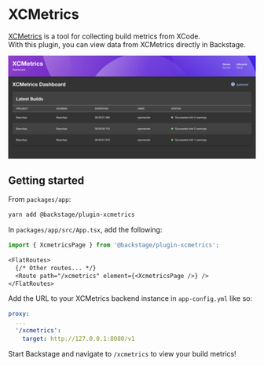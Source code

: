 # XCMetrics

[XCMetrics](https://xcmetrics.io) is a tool for collecting build metrics from XCode.  
With this plugin, you can view data from XCMetrics directly in Backstage.

![XCMetrics-overview](./docs/XCMetrics-overview.png)

## Getting started

From `packages/app`:

```bash
yarn add @backstage/plugin-xcmetrics
```

In `packages/app/src/App.tsx`, add the following:

```ts
import { XcmetricsPage } from '@backstage/plugin-xcmetrics';
```

```tsx
<FlatRoutes>
  {/* Other routes... */}
  <Route path="/xcmetrics" element={<XcmetricsPage />} />
</FlatRoutes>
```

Add the URL to your XCMetrics backend instance in `app-config.yml` like so:

```yaml
proxy:
  ...
  '/xcmetrics':
    target: http://127.0.0.1:8080/v1
```

Start Backstage and navigate to `/xcmetrics` to view your build metrics!
